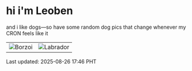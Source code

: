# hi i'm Leoben

and i like dogs—so have some random dog pics that change whenever my CRON feels like it

|  |  |
|--------|----------|
| ![Borzoi](https://random-dog-vercel.vercel.app/api/random-borzoi?v=1756201594) | ![Labrador](https://random-dog-vercel.vercel.app/api/random-labrador?v=1756201594) |

Last updated: 2025-08-26 17:46 PHT
